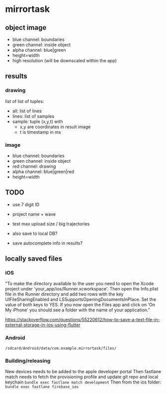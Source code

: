 # mirrortask

## object image


* blue channel: boundaries
* green channel: inside object
* alpha channel: blue|green
* height=width
* high resolution (will be downscaled within the app)

## results

### drawing

list of list of tuples:
* all: list of lines
* lines: list of samples
* sample: tuple (x,y,t) with 
  * x,y are coordinates in result image
  * t is timestamp in ms

### image

* blue channel: boundaries
* green channel: inside object
* red channel: drawing
* alpha channel: blue|green|red
* height=width

## TODO

- use 7 digit ID
- project name + wave

- test max upload size / big trajectories
- also save to local DB?
- save autocomplete info in results?


## locally saved files 

### iOS
"To make the directory available to the user you need to open the Xcode project under 'your_app/ios/Runner.xcworkspace'. Then open the Info.plist file in the Runner directory and add two rows with the key UIFileSharingEnabled and LSSupportsOpeningDocumentsInPlace. Set the value of both keys to YES.
If you now open the Files app and click on 'On My iPhone' you should see a folder with the name of your application."

https://stackoverflow.com/questions/55220612/how-to-save-a-text-file-in-external-storage-in-ios-using-flutter


### Android

```
/sdcard/Android/data/com.example.mirrortask/files/
```
### Building/releasing
New devices needs to be added to the apple developer portal
Then fastlane match needs to fetch the provisioning profile and update git repo and local keychain
`bundle exec fastlane match development`
Then from the ios folder: 
`bundle exec fastlane firebase_ios`
